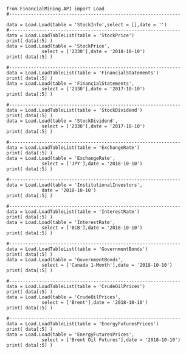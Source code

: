 
	from FinancialMining.API import Load
	#---------------------------------------------------------------

	data = Load.Load(table = 'StockInfo',select = [],date = '')
	#---------------------------------------------------------------
	data = Load.LoadTableList(table = 'StockPrice')
	print( data[:5] )
	data = Load.Load(table = 'StockPrice',
		         select = ['2330'],date = '2018-10-10')
	print( data[:5] )

	#---------------------------------------------------------------
	data = Load.LoadTableList(table = 'FinancialStatements')
	print( data[:5] )
	data = Load.Load(table = 'FinancialStatements',
		         select = ['2330'],date = '2017-10-10')
	print( data[:5] )

	#---------------------------------------------------------------
	data = Load.LoadTableList(table = 'StockDividend')
	print( data[:5] )
	data = Load.Load(table = 'StockDividend',
		         select = ['2330'],date = '2017-10-10')
	print( data[:5] )

	#---------------------------------------------------------------
	data = Load.LoadTableList(table = 'ExchangeRate')
	print( data[:5] )
	data = Load.Load(table = 'ExchangeRate',
		         select = ['JPY'],date = '2018-10-10')
	print( data[:5] )

	#---------------------------------------------------------------
	data = Load.Load(table = 'InstitutionalInvestors',
		         date = '2018-10-10')
	print( data[:5] )

	#---------------------------------------------------------------
	data = Load.LoadTableList(table = 'InterestRate')
	print( data[:5] )
	data = Load.Load(table = 'InterestRate',
		         select = ['BCB'],date = '2018-10-10')
	print( data[:5] )

	#---------------------------------------------------------------
	data = Load.LoadTableList(table = 'GovernmentBonds')
	print( data[:5] )
	data = Load.Load(table = 'GovernmentBonds',
		         select = ['Canada 1-Month'],date = '2018-10-10')
	print( data[:5] )

	#---------------------------------------------------------------
	data = Load.LoadTableList(table = 'CrudeOilPrices')
	print( data[:5] )
	data = Load.Load(table = 'CrudeOilPrices',
		         select = ['Brent'],date = '2018-10-10')
	print( data[:5] )

	#---------------------------------------------------------------
	data = Load.LoadTableList(table = 'EnergyFuturesPrices')
	print( data[:5] )
	data = Load.Load(table = 'EnergyFuturesPrices',
		         select = ['Brent Oil Futures'],date = '2018-10-10')
	print( data[:5] )



